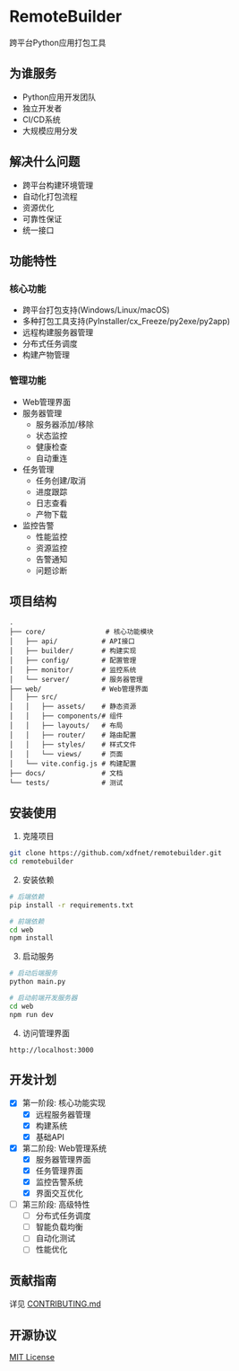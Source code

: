 # RemoteBuilder

跨平台Python应用打包工具

## 为谁服务

- Python应用开发团队
- 独立开发者
- CI/CD系统
- 大规模应用分发

## 解决什么问题

- 跨平台构建环境管理
- 自动化打包流程
- 资源优化
- 可靠性保证
- 统一接口

## 功能特性

### 核心功能
- 跨平台打包支持(Windows/Linux/macOS)
- 多种打包工具支持(PyInstaller/cx_Freeze/py2exe/py2app)
- 远程构建服务器管理
- 分布式任务调度
- 构建产物管理

### 管理功能
- Web管理界面
- 服务器管理
  - 服务器添加/移除
  - 状态监控
  - 健康检查
  - 自动重连
- 任务管理
  - 任务创建/取消
  - 进度跟踪
  - 日志查看
  - 产物下载
- 监控告警
  - 性能监控
  - 资源监控
  - 告警通知
  - 问题诊断

## 项目结构

```
.
├── core/               # 核心功能模块
│   ├── api/           # API接口
│   ├── builder/       # 构建实现
│   ├── config/        # 配置管理
│   ├── monitor/       # 监控系统
│   └── server/        # 服务器管理
├── web/               # Web管理界面
│   ├── src/
│   │   ├── assets/    # 静态资源
│   │   ├── components/# 组件
│   │   ├── layouts/   # 布局
│   │   ├── router/    # 路由配置
│   │   ├── styles/    # 样式文件
│   │   └── views/     # 页面
│   └── vite.config.js # 构建配置
├── docs/              # 文档
└── tests/             # 测试
```

## 安装使用

1. 克隆项目
```bash
git clone https://github.com/xdfnet/remotebuilder.git
cd remotebuilder
```

2. 安装依赖
```bash
# 后端依赖
pip install -r requirements.txt

# 前端依赖
cd web
npm install
```

3. 启动服务
```bash
# 启动后端服务
python main.py

# 启动前端开发服务器
cd web
npm run dev
```

4. 访问管理界面
```
http://localhost:3000
```

## 开发计划

- [x] 第一阶段: 核心功能实现
  - [x] 远程服务器管理
  - [x] 构建系统
  - [x] 基础API

- [x] 第二阶段: Web管理系统
  - [x] 服务器管理界面
  - [x] 任务管理界面
  - [x] 监控告警系统
  - [x] 界面交互优化

- [ ] 第三阶段: 高级特性
  - [ ] 分布式任务调度
  - [ ] 智能负载均衡
  - [ ] 自动化测试
  - [ ] 性能优化

## 贡献指南

详见 [CONTRIBUTING.md](./CONTRIBUTING.md)

## 开源协议

[MIT License](./LICENSE)
